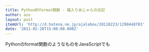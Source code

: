 ```yaml
---
title: Python的format関数 - 箱入りあじゃらの日記
author: azu
layout: post
itemUrl: 'http://d.hatena.ne.jp/ajalabox/20110223/1298448703'
date: '2011-02-28T15:00:00.000Z'
---
```

Pythonのformat関数のようなものをJavaScriptでも
